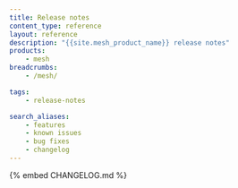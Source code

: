 ```yaml
---
title: Release notes
content_type: reference
layout: reference
description: "{{site.mesh_product_name}} release notes"
products:
    - mesh
breadcrumbs:
    - /mesh/

tags:
    - release-notes

search_aliases:
    - features
    - known issues
    - bug fixes
    - changelog
---
```


{% embed CHANGELOG.md %}

